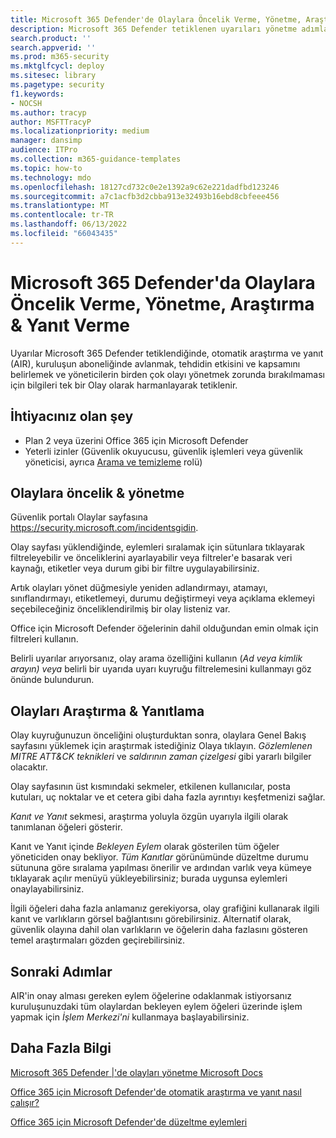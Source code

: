 ```yaml
---
title: Microsoft 365 Defender'de Olaylara Öncelik Verme, Yönetme, Araştırma & Yanıt Verme
description: Microsoft 365 Defender tetiklenen uyarıları yönetme adımları. Otomatik araştırma ve yanıt (AIR) abonelik genelinde avlanır ve bir tehdidin etkisini ve kapsamını belirler ve bilgileri tek bir Olayda birleştirir.
search.product: ''
search.appverid: ''
ms.prod: m365-security
ms.mktglfcycl: deploy
ms.sitesec: library
ms.pagetype: security
f1.keywords:
- NOCSH
ms.author: tracyp
author: MSFTTracyP
ms.localizationpriority: medium
manager: dansimp
audience: ITPro
ms.collection: m365-guidance-templates
ms.topic: how-to
ms.technology: mdo
ms.openlocfilehash: 18127cd732c0e2e1392a9c62e221dadfbd123246
ms.sourcegitcommit: a7c1acfb3d2cbba913e32493b16ebd8cbfeee456
ms.translationtype: MT
ms.contentlocale: tr-TR
ms.lasthandoff: 06/13/2022
ms.locfileid: "66043435"
---
```

# <a name="prioritize-manage-investigate--respond-to-incidents-in-microsoft-365-defender"></a>Microsoft 365 Defender'da Olaylara Öncelik Verme, Yönetme, Araştırma & Yanıt Verme

Uyarılar Microsoft 365 Defender tetiklendiğinde, otomatik araştırma ve yanıt (AIR), kuruluşun aboneliğinde avlanmak, tehdidin etkisini ve kapsamını belirlemek ve yöneticilerin birden çok olayı yönetmek zorunda bırakılmaması için bilgileri tek bir Olay olarak harmanlayarak tetiklenir.

## <a name="what-youll-need"></a>İhtiyacınız olan şey

- Plan 2 veya üzerini Office 365 için Microsoft Defender
- Yeterli izinler (Güvenlik okuyucusu, güvenlik işlemleri veya güvenlik yöneticisi, ayrıca [Arama ve temizleme](../permissions-microsoft-365-security-center.md) rolü)

## <a name="prioritize--manage-incidents"></a>Olaylara öncelik & yönetme

Güvenlik portalı Olaylar sayfasına https://security.microsoft.com/incidentsgidin.

Olay sayfası yüklendiğinde, eylemleri sıralamak için sütunlara tıklayarak filtreleyebilir ve önceliklerini ayarlayabilir veya filtreler'e basarak veri kaynağı, etiketler veya durum gibi bir filtre uygulayabilirsiniz.

Artık olayları yönet düğmesiyle yeniden adlandırmayı, atamayı, sınıflandırmayı, etiketlemeyi, durumu değiştirmeyi veya açıklama eklemeyi seçebileceğiniz önceliklendirilmiş bir olay listeniz var.

Office için Microsoft Defender öğelerinin dahil olduğundan emin olmak için filtreleri kullanın.

Belirli uyarılar arıyorsanız, olay arama özelliğini kullanın (*Ad veya kimlik arayın) veya* belirli bir uyarıda uyarı kuyruğu filtrelemesini kullanmayı göz önünde bulundurun.

## <a name="investigate--respond-to-incidents"></a>Olayları Araştırma & Yanıtlama

Olay kuyruğunuzun önceliğini oluşturduktan sonra, olaylara Genel Bakış sayfasını yüklemek için araştırmak istediğiniz Olaya tıklayın. *Gözlemlenen MITRE ATT&CK teknikleri* ve *saldırının zaman çizelgesi* gibi yararlı bilgiler olacaktır.

Olay sayfasının üst kısmındaki sekmeler, etkilenen kullanıcılar, posta kutuları, uç noktalar ve et cetera gibi daha fazla ayrıntıyı keşfetmenizi sağlar.

*Kanıt ve Yanıt* sekmesi, araştırma yoluyla özgün uyarıyla ilgili olarak tanımlanan öğeleri gösterir.

Kanıt ve Yanıt içinde *Bekleyen Eylem* olarak gösterilen tüm öğeler yöneticiden onay bekliyor.  *Tüm Kanıtlar* görünümünde düzeltme durumu sütununa göre sıralama yapılması önerilir ve ardından varlık veya kümeye tıklayarak açılır menüyü yükleyebilirsiniz; burada uygunsa eylemleri onaylayabilirsiniz.

İlgili öğeleri daha fazla anlamanız gerekiyorsa, olay grafiğini kullanarak ilgili kanıt ve varlıkların görsel bağlantısını görebilirsiniz. Alternatif olarak, güvenlik olayına dahil olan varlıkların ve öğelerin daha fazlasını gösteren temel araştırmaları gözden geçirebilirsiniz.

## <a name="next-steps"></a>Sonraki Adımlar

AIR'in onay alması gereken eylem öğelerine odaklanmak istiyorsanız kuruluşunuzdaki tüm olaylardan bekleyen eylem öğeleri üzerinde işlem yapmak için *İşlem Merkezi'ni* kullanmaya başlayabilirsiniz.  

## <a name="more-information"></a>Daha Fazla Bilgi

[Microsoft 365 Defender |'de olayları yönetme Microsoft Docs](../../defender/manage-incidents.md)

[Office 365 için Microsoft Defender'de otomatik araştırma ve yanıt nasıl çalışır?](../automated-investigation-response-office.md)

[Office 365 için Microsoft Defender'de düzeltme eylemleri](../air-remediation-actions.md)